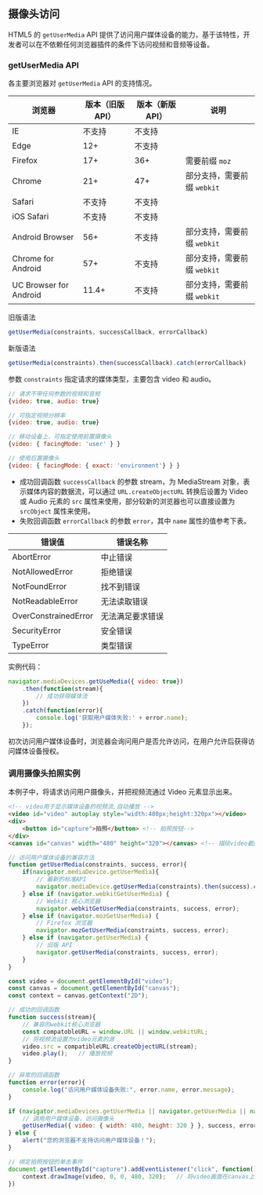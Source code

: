 ## 摄像头访问

HTML5 的 `getUserMedia` API 提供了访问用户媒体设备的能力，基于该特性，开发者可以在不依赖任何浏览器插件的条件下访问视频和音频等设备。

### getUserMedia API

各主要浏览器对 `getUserMedia` API 的支持情况。

| 浏览器                 | 版本（旧版API） | 版本（新版API） | 说明                        |
| ---------------------- | --------------- | --------------- | --------------------------- |
| IE                     | 不支持          | 不支持          |                             |
| Edge                   | 12+             | 不支持          |                             |
| Firefox                | 17+             | 36+             | 需要前缀 `moz`              |
| Chrome                 | 21+             | 47+             | 部分支持，需要前缀 `webkit` |
| Safari                 | 不支持          | 不支持          |                             |
| iOS Safari             | 不支持          | 不支持          |                             |
| Android Browser        | 56+             | 不支持          | 部分支持，需要前缀 `webkit` |
| Chrome for Android     | 57+             | 不支持          | 部分支持，需要前缀 `webkit` |
| UC Browser for Android | 11.4+           | 不支持          | 部分支持，需要前缀 `webkit` |

旧版语法

```js
getUserMedia(constraints, successCallback, errorCallback)
```

新版语法

```js
getUserMedia(constraints).then(successCallback).catch(errorCallback)
```

参数 `constraints` 指定请求的媒体类型，主要包含 video 和 audio。

```js
// 请求不带任何参数的视频和音频
{video: true, audio: true}

// 可指定视频分辨率
{video: true, audio: true}

// 移动设备上，可指定使用前置摄像头
{video: { facingMode: 'user' } }

// 使用后置摄像头
{video: { facingMode: { exact: 'environment'} } }
```

- 成功回调函数 `successCallback` 的参数 stream，为 MediaStream 对象，表示媒体内容的数据流，可以通过 `URL.createObjectURL` 转换后设置为 Video 或 Audio 元素的 `src` 属性来使用，部分较新的浏览器也可以直接设置为 `srcObject` 属性来使用。
- 失败回调函数 `errorCallback` 的参数 `error`，其中 `name` 属性的值参考下表。

| 错误值               | 错误名称         |
| -------------------- | ---------------- |
| AbortError           | 中止错误         |
| NotAllowedError      | 拒绝错误         |
| NotFoundError        | 找不到错误       |
| NotReadableError     | 无法读取错误     |
| OverConstrainedError | 无法满足要求错误 |
| SecurityError        | 安全错误         |
| TypeError            | 类型错误         |

实例代码：

```js
navigator.mediaDevices.getUseMedia({ video: true})
    .then(function(stream){
    	// 成功获得媒体流
	})
    .catch(function(error){
    	console.log('获取用户媒体失败:' + error.name);
	});
```

初次访问用户媒体设备时，浏览器会询问用户是否允许访问，在用户允许后获得访问媒体设备授权。

### 调用摄像头拍照实例

本例子中，将请求访问用户摄像头，并把视频流通过 Video 元素显示出来。

```html
<!-- video用于显示媒体设备的视频流,自动播放 -->
<video id="video" autoplay style="width:480px;height:320px"></video>
<div>
    <button id="capture">拍照</button> <!-- 拍照按钮-->
</div>
<canvas id="canvas" width="480" height="320"></canvas> <!-- 描绘video截图 -->
```

```js
// 访问用户媒体设备的兼容方法
function getUserMedia(constraints, success, error){
    if(navigator.mediaDevice.getUserMedia){
        // 最新的标准API
        navigator.mediaDevice.getUserMedia(constraints).then(success).catch(error);
    } else if (navigator.webkitGetUserMedia) {
        // Webkit 核心浏览器
        navigator.webkitGetUserMedia(constraints, success, error);
    } else if (navigator.mozGetUserMedia) {
        // Firefox 浏览器
        navigator.mozGetUserMedia(constraints, success, error);
    } else if (navigator.getUserMedia) {
        // 旧版 API
        navigator.getUserMedia(constraints, success, error);
    }
}

const video = document.getElementById("video");
const canvas = document.getElementById("canvas");
const context = canvas.getContext("2D");

// 成功的回调函数
function success(stream){
    // 兼容的webkit核心浏览器
    const compatobleURL = window.URL || window.webkitURL;
    // 将视频流设置为video元素的源
    video.src = compatibleURL.createObjectURL(stream);
    video.play();	// 播放视频
}

// 异常的回调函数
function error(error){
    console.log("访问用户媒体设备失败:", error.name, error.message);
}

if (navigator.mediaDevices.getUserMedia || navigator.getUserMedia || navigator.webkitGetUserMedia || navigator.mozGetUserMedia){
    // 调用用户媒体设备，访问摄像头
    getUserMedia({ video: { width: 480, height: 320 } }, success, error);
} else {
    alert("您的浏览器不支持访问用户媒体设备！");
}

// 绑定拍照按钮的单击事件
document.getElementById("capture").addEventListener("click", function(){
    context.drawImage(video, 0, 0, 480, 320);	// 将video画面在canvas上绘制出来
})
```

